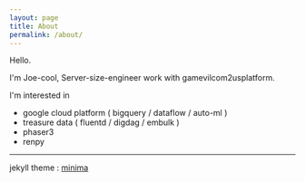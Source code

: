 ```yaml
---
layout: page
title: About
permalink: /about/
---
```


Hello.

I'm Joe-cool, Server-size-engineer work with gamevilcom2usplatform.

I'm interested in 

- google cloud platform ( bigquery / dataflow / auto-ml )
- treasure data ( fluentd / digdag / embulk )
- phaser3
- renpy


----


jekyll theme : [minima](https://github.com/jekyll/minima)

